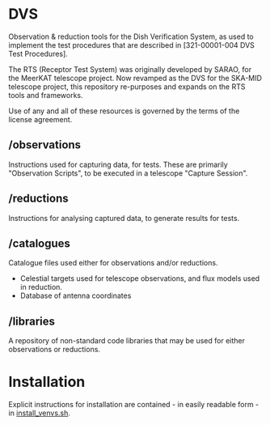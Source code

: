 # DVS
Observation &amp; reduction tools for the Dish Verification System, as used to implement the test procedures that are described in [321-00001-004 DVS Test Procedures].

The RTS (Receptor Test System) was originally developed by SARAO, for the MeerKAT telescope project. Now revamped as the DVS for the SKA-MID telescope project, this repository re-purposes and expands on the RTS tools and frameworks.

Use of any and all of these resources is governed by the terms of the license agreement.



## /observations
Instructions used for capturing data, for tests.
These are primarily "Observation Scripts", to be executed in a telescope "Capture Session".


## /reductions
Instructions for analysing captured data, to generate results for tests.


## /catalogues
Catalogue files used either for observations and/or reductions.
* Celestial targets used for telescope observations, and flux models used in reduction.
* Database of antenna coordinates


## /libraries
A repository of non-standard code libraries that may be used for either observations or reductions.


# Installation
Explicit instructions for installation are contained - in easily readable form - in [install_venvs.sh](./install_venvs.sh).
